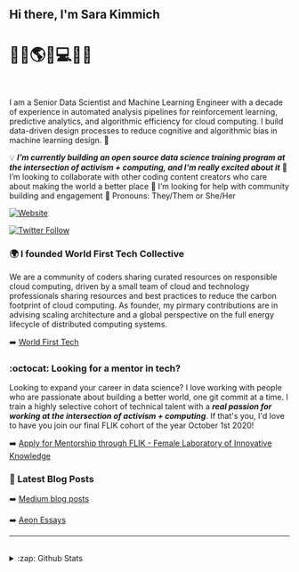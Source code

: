 ## Hi there, I'm Sara Kimmich 
# :signal_strength:✨:earth_americas:✨:computer:✨:globe_with_meridians:

<br />

I am a Senior Data Scientist and Machine Learning Engineer with a decade of experience in automated analysis pipelines for reinforcement learning, predictive analytics, and algorithmic efficiency for cloud computing. I build data-driven design processes to reduce cognitive and algorithmic bias in machine learning design.  👋

:bulb: ***I’m currently building an open source data science training program at the intersection of activism + computing, and I'm really excited about it***
:busts_in_silhouette: I’m looking to collaborate with other coding content creators who care about making the world a better place
:thought_balloon: I’m looking for help with community building and engagement 
:ferris_wheel: Pronouns: They/Them or She/Her



[![Website](https://img.shields.io/website?label=sarakimmich.com&style=for-the-badge&url=https%3A%2F%2Fsarakimmich.com)](https://sarakimmich.com)

[![Twitter Follow](https://img.shields.io/twitter/follow/Kimmich_Compute?color=1DA1F2&logo=twitter&style=for-the-badge)](https://twitter.com/intent/follow?original_referer=https%3A%2F%2Fgithub.com%2FcodeSTACKr&screen_name=Kimmich_Compute)

### 🌍 I founded World First Tech Collective
We are a community of coders sharing curated resources on responsible cloud computing, driven by a small team of cloud and technology professionals sharing resources and best practices to reduce the carbon footprint of cloud computing. As founder, my pirmary contributions are in advising scaling architecture and a global perspective on the full energy lifecycle of distributed computing systems. 

➡️ [World First Tech](https://www.notion.so/worldfirsttech/Our-Mission-cd15795c34c548a8ab76185fecfabdb7)

### 	:octocat: Looking for a mentor in tech? 

Looking to expand your career in data science? I love working with people who are passionate about building a better world, one git commit at a time. I train a highly selective cohort of technical talent with a ***real passion for working at the intersection of activism + computing***. If that's you, I'd love to have you join our final FLIK cohort of the year October 1st 2020! 

➡️ [Apply for Mentorship through FLIK - Female Laboratory of Innovative Knowledge](https://portal.weareflik.com/)


### 📕 Latest Blog Posts

➡️ [Medium blog posts](https://medium.com/@sarakimmich)
<br />

➡️ [Aeon Essays](https://aeon.co/users/sara-kimmich)

---


<br />
<details>
  <summary>:zap: Github Stats</summary>

  <img align="left" alt="My Github Stats" src="https://github-readme-stats.codestackr.vercel.app/api?username=sarakimmich&show_icons=true&hide_border=true" />
<br />

---
[linkedin]: https://linkedin.com/in/sarakimmich
[website]: https://sarakimmich.com
[twitter]: https://twitter.com/Kimmich_Compute
[youtube]: https://youtube.com/sarakimmich
[instagram]: https://instagram.com/kimmichsara
[webdevplaylist]: https://www.linkedin.com/in/sarakimmich/
